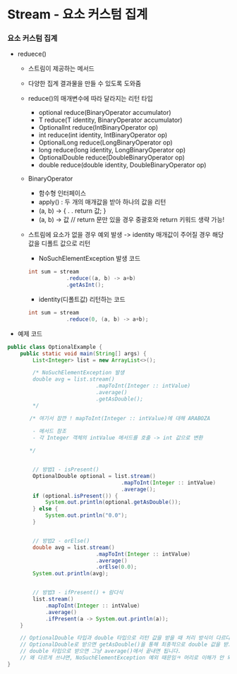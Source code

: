 # Stream - 요소 커스텀 집계

### 요소 커스텀 집계

- reduece()
    - 스트림이 제공하는 메서드
    - 다양한 집계 결과물을 만들 수 있도록 도와줌
    - reduce()의 매개변수에 따라 달라지는 리턴 타입
        - optional<T> reduce(BinaryOperator<T> accumulator)
        - T reduce(T identity, BinaryOperator<T> accumulator)
        - OptionalInt reduce(IntBinaryOperator op)
        - int reduce(int identity, IntBinaryOperator op)
        - OptionalLong reduce(LongBinaryOperator op)
        - long reduce(long identity, LongBinaryOperator op)
        - OptionalDouble reduce(DoubleBinaryOperator op)
        - double reduce(double identity, DoubleBinaryOperator op)
    
    - BinaryOperator
        - 함수형 인터페이스
        - apply() : 두 개의 매개값을 받아 하나의 값을 리턴
        - (a, b) -> { . .  return 값; }
        - (a, b) -> 값          // return 문만 있을 경우 중괄호와 return 키워드 생략 가능!

    - 스트림에 요소가 없을 경우 예외 발생  -> identity 매개값이 주어질 경우 해당 값을 디폴트 값으로 리턴
        - NoSuchElementException 발생 코드
        ```java
        int sum = stream
                    .reduce((a, b) -> a+b)
                    .getAsInt();
        ```
        
        - identity(디폴트값) 리턴하는 코드
        ``` java
        int sum = stream
                    .reduce(0, (a, b) -> a+b);
        ```
    
- 예제 코드
``` java
public class OptionalExample {
    public static void main(String[] args) {
        List<Integer> list = new ArrayList<>();

        /* NoSuchElementException 발생
        double avg = list.stream()
                            .mapToInt(Integer :: intValue)
                            .average()
                            .getAsDouble(); 
        */

       /* 여기서 잠깐 ! mapToInt(Integer :: intValue)에 대해 ARABOZA
        
        - 메서드 참조
        - 각 Integer 객체의 intValue 메서드를 호출 -> int 값으로 변환

       */


        // 방법1 - isPresent()
        OptionalDouble optional = list.stream()
                                    .mapToInt(Integer :: intValue)
                                    .average();
        if (optional.isPresent()) {
            System.out.println(optional.getAsDouble());
        } else {
            System.out.println("0.0");
        }


        // 방법2 - orElse()
        double avg = list.stream()
                            .mapToInt(Integer :: intValue)
                            .average()
                            .orElse(0.0);
        System.out.println(avg);


        // 방법3 - ifPresent() + 람다식
        list.stream()
            .mapToInt(Integer :: intValue)
            .average()
            .ifPresent(a -> System.out.println(a));
    }

    // OptionalDouble 타입과 double 타입으로 리턴 값을 받을 때 처리 방식이 다르다는 것을 주의합시다.
    // OptionalDouble로 받으면 getAsDouble()을 통해 최종적으로 double 값을 받고예
    // double 타입으로 받으면 그냥 average()에서 끝내면 됩니다.
    // 왜 다르게 쓰냐면, NoSuchElementException 예외 때문임ㅋ 머리로 이해가 안 되면 가슴으로 느끼자
}
```


